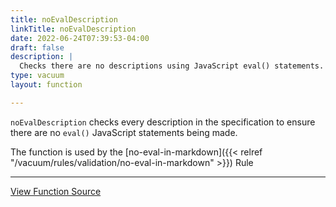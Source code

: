 ```yaml
---
title: noEvalDescription
linkTitle: noEvalDescription
date: 2022-06-24T07:39:53-04:00
draft: false
description: |
  Checks there are no descriptions using JavaScript eval() statements.
type: vacuum
layout: function

---
```


`noEvalDescription` checks every description in the specification to ensure there are no `eval()` JavaScript statements 
being made.

The function is used by
the [no-eval-in-markdown]({{< relref "/vacuum/rules/validation/no-eval-in-markdown" >}}) Rule

---

[View Function Source](https://github.com/daveshanley/vacuum/blob/main/functions/openapi/no_eval_descriptions.go)